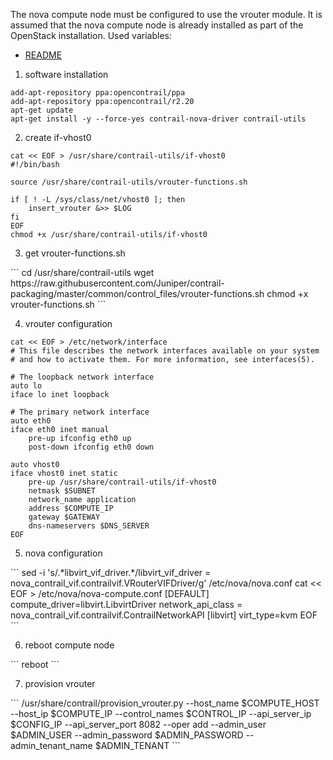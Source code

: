 The nova compute node must be configured to use the vrouter module. It is assumed that the nova compute node is already installed as part of the OpenStack installation. Used variables:
* [README](https://github.com/michaelhenkel/dockstack/blob/master/manual/README.md)

<ol>
<li>software installation</li>
</ol>

```
add-apt-repository ppa:opencontrail/ppa
add-apt-repository ppa:opencontrail/r2.20
apt-get update
apt-get install -y --force-yes contrail-nova-driver contrail-utils
```

<ol start=2>
<li>create if-vhost0</li>
</ol>

```
cat << EOF > /usr/share/contrail-utils/if-vhost0
#!/bin/bash

source /usr/share/contrail-utils/vrouter-functions.sh

if [ ! -L /sys/class/net/vhost0 ]; then
    insert_vrouter &>> $LOG
fi
EOF
chmod +x /usr/share/contrail-utils/if-vhost0
```

<ol start=3>
<li>get vrouter-functions.sh</li>
</ol>
```
cd /usr/share/contrail-utils
wget https://raw.githubusercontent.com/Juniper/contrail-packaging/master/common/control_files/vrouter-functions.sh
chmod +x vrouter-functions.sh
```

<ol start=4>
<li>vrouter configuration</li>
</ol>

```
cat << EOF > /etc/network/interface
# This file describes the network interfaces available on your system
# and how to activate them. For more information, see interfaces(5).

# The loopback network interface
auto lo
iface lo inet loopback

# The primary network interface
auto eth0
iface eth0 inet manual
    pre-up ifconfig eth0 up
    post-down ifconfig eth0 down

auto vhost0
iface vhost0 inet static
    pre-up /usr/share/contrail-utils/if-vhost0
    netmask $SUBNET
    network_name application
    address $COMPUTE_IP
    gateway $GATEWAY
    dns-nameservers $DNS_SERVER
EOF
```

<ol start=5>
<li>nova configuration</li>
</ol>
```
sed -i 's/.*libvirt_vif_driver.*/libvirt_vif_driver = nova_contrail_vif.contrailvif.VRouterVIFDriver/g' /etc/nova/nova.conf
cat << EOF > /etc/nova/nova-compute.conf
[DEFAULT]
compute_driver=libvirt.LibvirtDriver
network_api_class = nova_contrail_vif.contrailvif.ContrailNetworkAPI
[libvirt]
virt_type=kvm
EOF
```

<ol start=6>
<li>reboot compute node</li>
</ol>
```
reboot
```
<ol start=7>
<li>provision vrouter</li>
</ol>
```
/usr/share/contrail/provision_vrouter.py --host_name $COMPUTE_HOST --host_ip $COMPUTE_IP --control_names $CONTROL_IP --api_server_ip $CONFIG_IP --api_server_port 8082 --oper add --admin_user $ADMIN_USER --admin_password $ADMIN_PASSWORD --admin_tenant_name $ADMIN_TENANT
```
